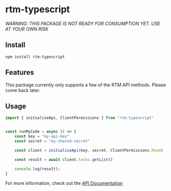 # rtm-typescript

_WARNING: THIS PACKAGE IS NOT READY FOR CONSUMPTION YET. USE AT YOUR OWN RISK_

## Install

```
npm install rtm-typescript
```

## Features

This package currently only supports a few of the RTM API methods. Please come
back later.

## Usage

```TypeScript
import { initialiseApi, ClientPermissions } from "rtm-typescript"


const runMyCode = async () => {
    const key = "my-api-key"
    const secret = "my-shared-secret"

    const client = initialiseApi(key, secret, ClientPermissions.Read)

    const result = await client.tasks.getList()

    console.log(result);
}
```

For more information, check out the [API Documentation](./docs/README.md)
